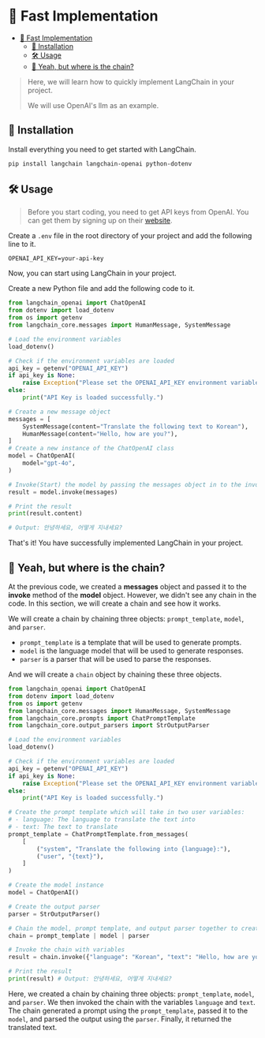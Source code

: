 # 🏃 Fast Implementation

- [🏃 Fast Implementation](#-fast-implementation)
  - [🚀 Installation](#-installation)
  - [🛠️ Usage](#️-usage)
  - [🤔 Yeah, but where is the chain?](#-yeah-but-where-is-the-chain)

> Here, we will learn how to quickly implement LangChain in your project.
>
> We will use OpenAI's llm as an example.

## 🚀 Installation

Install everything you need to get started with LangChain.

```bash
pip install langchain langchain-openai python-dotenv
```

## 🛠️ Usage

> Before you start coding, you need to get API keys from OpenAI. You can get them by signing up on their [website](https://platform.openai.com/api-keys).

Create a `.env` file in the root directory of your project and add the following line to it.

```.env
OPENAI_API_KEY=your-api-key
```

Now, you can start using LangChain in your project.

Create a new Python file and add the following code to it.

```python
from langchain_openai import ChatOpenAI
from dotenv import load_dotenv
from os import getenv
from langchain_core.messages import HumanMessage, SystemMessage

# Load the environment variables
load_dotenv()

# Check if the environment variables are loaded
api_key = getenv("OPENAI_API_KEY")
if api_key is None:
    raise Exception("Please set the OPENAI_API_KEY environment variable.")
else:
    print("API Key is loaded successfully.")

# Create a new message object
messages = [
    SystemMessage(content="Translate the following text to Korean"),
    HumanMessage(content="Hello, how are you?"),
]
# Create a new instance of the ChatOpenAI class
model = ChatOpenAI(
    model="gpt-4o",
)

# Invoke(Start) the model by passing the messages object in to the invoke method.
result = model.invoke(messages)

# Print the result
print(result.content)

# Output: 안녕하세요, 어떻게 지내세요?
```

That's it! You have successfully implemented LangChain in your project.

## 🤔 Yeah, but where is the chain?

At the previous code, we created a **messages** object and passed it to the **invoke** method of the **model** object. However, we didn't see any chain in the code. In this section, we will create a chain and see how it works.

We will create a chain by chaining three objects: `prompt_template`, `model`, and `parser`.

- `prompt_template` is a template that will be used to generate prompts.
- `model` is the language model that will be used to generate responses.
- `parser` is a parser that will be used to parse the responses.

And we will create a `chain` object by chaining these three objects.

```python
from langchain_openai import ChatOpenAI
from dotenv import load_dotenv
from os import getenv
from langchain_core.messages import HumanMessage, SystemMessage
from langchain_core.prompts import ChatPromptTemplate
from langchain_core.output_parsers import StrOutputParser

# Load the environment variables
load_dotenv()

# Check if the environment variables are loaded
api_key = getenv("OPENAI_API_KEY")
if api_key is None:
    raise Exception("Please set the OPENAI_API_KEY environment variable.")
else:
    print("API Key is loaded successfully.")

# Create the prompt template which will take in two user variables:
# - language: The language to translate the text into
# - text: The text to translate
prompt_template = ChatPromptTemplate.from_messages(
    [
        ("system", "Translate the following into {language}:"),
        ("user", "{text}"),
    ]
)

# Create the model instance
model = ChatOpenAI()

# Create the output parser
parser = StrOutputParser()

# Chain the model, prompt template, and output parser together to create a chain instance
chain = prompt_template | model | parser

# Invoke the chain with variables
result = chain.invoke({"language": "Korean", "text": "Hello, how are you?"})

# Print the result
print(result) # Output: 안녕하세요, 어떻게 지내세요?
```

Here, we created a chain by chaining three objects: `prompt_template`, `model`, and `parser`. We then invoked the chain with the variables `language` and `text`. The chain generated a prompt using the `prompt_template`, passed it to the `model`, and parsed the output using the `parser`. Finally, it returned the translated text.
